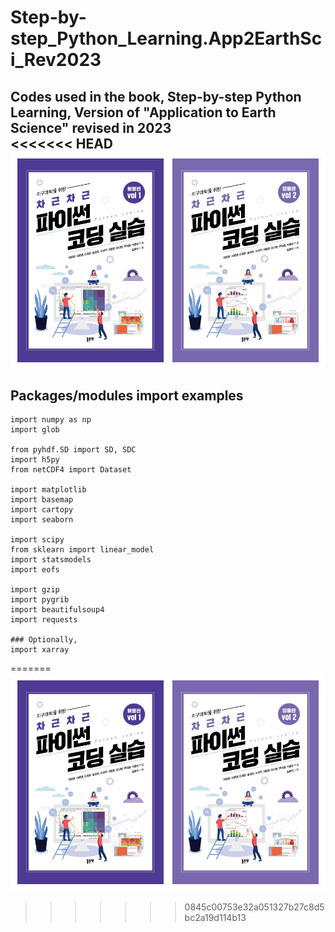 # Step-by-step_Python_Learning.App2EarthSci_Rev2023
Codes used in the book, Step-by-step Python Learning, Version of "Application to Earth Science" revised in 2023
<br>
<<<<<<< HEAD
<br>
![Book_cover](Book_cover.jpg)
<br>
<br>
Packages/modules import examples
---

```
import numpy as np
import glob

from pyhdf.SD import SD, SDC
import h5py
from netCDF4 import Dataset

import matplotlib
import basemap
import cartopy
import seaborn

import scipy
from sklearn import linear_model
import statsmodels
import eofs

import gzip
import pygrib
import beautifulsoup4
import requests

### Optionally,
import xarray
```
=======
![Book_cover](Book_cover.jpg)
>>>>>>> 0845c00753e32a051327b27c8d5bc2a19d114b13
